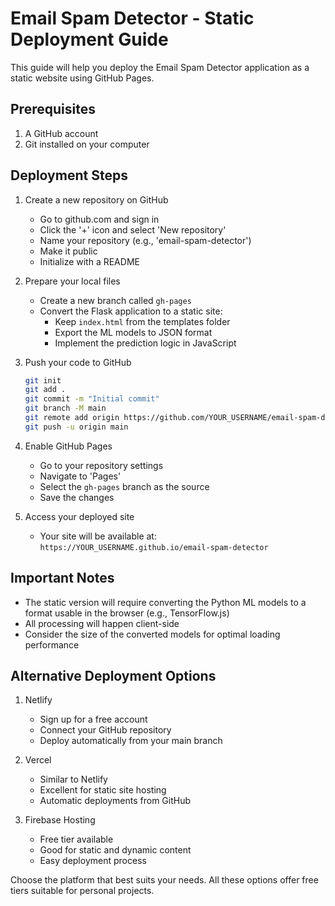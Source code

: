 # Email Spam Detector - Static Deployment Guide

This guide will help you deploy the Email Spam Detector application as a static website using GitHub Pages.

## Prerequisites

1. A GitHub account
2. Git installed on your computer

## Deployment Steps

1. Create a new repository on GitHub
   - Go to github.com and sign in
   - Click the '+' icon and select 'New repository'
   - Name your repository (e.g., 'email-spam-detector')
   - Make it public
   - Initialize with a README

2. Prepare your local files
   - Create a new branch called `gh-pages`
   - Convert the Flask application to a static site:
     - Keep `index.html` from the templates folder
     - Export the ML models to JSON format
     - Implement the prediction logic in JavaScript

3. Push your code to GitHub
   ```bash
   git init
   git add .
   git commit -m "Initial commit"
   git branch -M main
   git remote add origin https://github.com/YOUR_USERNAME/email-spam-detector.git
   git push -u origin main
   ```

4. Enable GitHub Pages
   - Go to your repository settings
   - Navigate to 'Pages'
   - Select the `gh-pages` branch as the source
   - Save the changes

5. Access your deployed site
   - Your site will be available at: `https://YOUR_USERNAME.github.io/email-spam-detector`

## Important Notes

- The static version will require converting the Python ML models to a format usable in the browser (e.g., TensorFlow.js)
- All processing will happen client-side
- Consider the size of the converted models for optimal loading performance

## Alternative Deployment Options

1. Netlify
   - Sign up for a free account
   - Connect your GitHub repository
   - Deploy automatically from your main branch

2. Vercel
   - Similar to Netlify
   - Excellent for static site hosting
   - Automatic deployments from GitHub

3. Firebase Hosting
   - Free tier available
   - Good for static and dynamic content
   - Easy deployment process

Choose the platform that best suits your needs. All these options offer free tiers suitable for personal projects.